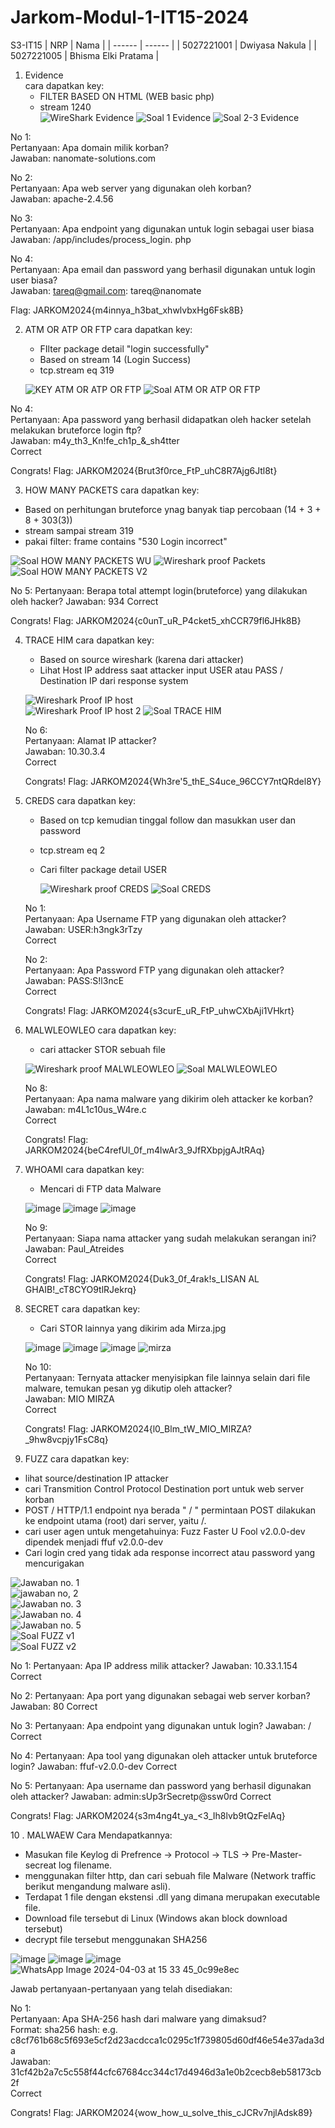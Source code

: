 # Jarkom-Modul-1-IT15-2024

S3-IT15
| NRP | Nama |
| ------ | ------ |
| 5027221001 | Dwiyasa Nakula |
| 5027221005 | Bhisma Elki Pratama |

1. Evidence <br>
   cara dapatkan key: <br>
   - FILTER BASED ON HTML (WEB basic php) <br>
   - stream 1240 <br>
   ![WireShark Evidence](https://github.com/Dwiyasa-Nakula/Jarkom-Modul-1-IT15-2024/assets/115543100/29ac8c98-e413-442a-96ed-3ee2ddb6fc07)
   ![Soal 1 Evidence](https://github.com/Dwiyasa-Nakula/Jarkom-Modul-1-IT15-2024/assets/115543100/8bf93d28-ad3f-4c2a-8c4f-b52984878fe4)
   ![Soal 2-3 Evidence](https://github.com/Dwiyasa-Nakula/Jarkom-Modul-1-IT15-2024/assets/115543100/94c48a96-2fe7-4fd5-a0b3-a0afc20b09b9)

  No 1: <br>
  Pertanyaan: Apa domain milik korban? <br>
  Jawaban: nanomate-solutions.com <br>

  No 2: <br>
  Pertanyaan: Apa web server yang digunakan oleh korban? <br>
  Jawaban: apache-2.4.56 <br>

  No 3: <br>
  Pertanyaan: Apa endpoint yang digunakan untuk login sebagai user biasa <br>
  Jawaban: /app/includes/process_login. php <br>

  No 4: <br>
  Pertanyaan: Apa email dan password yang berhasil digunakan untuk login user biasa? <br>
  Jawaban: tareq@gmail.com: tareq@nanomate <br>

  Flag: JARKOM2024{m4innya_h3bat_xhwlvbxHg6Fsk8B}

2. ATM OR ATP OR FTP
    cara dapatkan key: <br>
    - FIlter package detail "login successfully" <br>
    - Based on stream 14 (Login Success) <br>
    - tcp.stream eq 319 <br>

   ![KEY ATM OR ATP OR FTP](https://github.com/Dwiyasa-Nakula/Jarkom-Modul-1-IT15-2024/assets/115543100/e68f794b-efd2-4ae1-b5c8-0b73c70e271e)
   ![Soal ATM OR ATP OR FTP](https://github.com/Dwiyasa-Nakula/Jarkom-Modul-1-IT15-2024/assets/115543100/aafdf8ab-ed06-4e51-9374-503a98c20bf6)

  No 4: <br>
  Pertanyaan: Apa password yang berhasil didapatkan oleh hacker setelah melakukan bruteforce login ftp? <br>
  Jawaban: m4y_th3_Kn!fe_ch1p_&_sh4tter <br>
  Correct <br>

  Congrats! Flag: JARKOM2024{Brut3f0rce_FtP_uhC8R7Ajg6Jtl8t}
  
3. HOW MANY PACKETS
  cara dapatkan key: <br>
  - Based on perhitungan bruteforce ynag banyak tiap percobaan (14 + 3 + 8 + 303(3)) <br>
  - stream sampai stream 319 <br>
  - pakai filter: frame contains "530 Login incorrect"


  ![Soal HOW MANY PACKETS WU](https://github.com/Dwiyasa-Nakula/Jarkom-Modul-1-IT15-2024/assets/115543100/14308163-f6b3-426e-b972-bd0d06accb56)
  ![Wireshark proof Packets](https://github.com/Dwiyasa-Nakula/Jarkom-Modul-1-IT15-2024/assets/115543100/81998df0-3db9-4e6e-b4ef-e1f4366549e9)
  ![Soal HOW MANY PACKETS V2](https://github.com/Dwiyasa-Nakula/Jarkom-Modul-1-IT15-2024/assets/115543100/ae1daa95-c60e-4c49-8df2-68a85bae9169)

  No 5:
  Pertanyaan: Berapa total attempt login(bruteforce) yang dilakukan oleh hacker?
  Jawaban: 934
  Correct

  Congrats! Flag: JARKOM2024{c0unT_uR_P4cket5_xhCCR79fl6JHk8B}

4. TRACE HIM
   cara dapatkan key: <br>
   - Based on source wireshark (karena dari attacker)
   - Lihat Host IP address saat attacker input USER atau PASS / Destination IP dari response system 
     
   ![Wireshark Proof IP host](https://github.com/Dwiyasa-Nakula/Jarkom-Modul-1-IT15-2024/assets/115543100/36e8ccc4-f046-4233-b14c-3adae9c4c7b4) <br>
   ![Wireshark Proof IP host 2](https://github.com/Dwiyasa-Nakula/Jarkom-Modul-1-IT15-2024/assets/115543100/0c6b4547-be9e-4160-9b01-3d43bc2d9ef5)
   ![Soal TRACE HIM](https://github.com/Dwiyasa-Nakula/Jarkom-Modul-1-IT15-2024/assets/115543100/ce29942b-7682-43f6-b4f6-4eb3167e6385)

   No 6: <br>
   Pertanyaan: Alamat IP attacker? <br>
   Jawaban: 10.30.3.4 <br>
   Correct <br>

   Congrats! Flag: JARKOM2024{Wh3re'5_thE_S4uce_96CCY7ntQRdel8Y}

5. CREDS
   cara dapatkan key: <br>
   - Based on tcp kemudian tinggal follow dan masukkan user dan password
   - tcp.stream eq 2
   - Cari filter package detail USER

     ![Wireshark proof CREDS](https://github.com/Dwiyasa-Nakula/Jarkom-Modul-1-IT15-2024/assets/115543100/437136a7-8f70-430a-bd97-876c6ec31b4d)
     ![Soal CREDS](https://github.com/Dwiyasa-Nakula/Jarkom-Modul-1-IT15-2024/assets/115543100/f6dbde28-f5d3-463a-9948-97b81db8b0e4)

   No 1: <br>
   Pertanyaan: Apa Username FTP yang digunakan oleh attacker? <br>
   Jawaban: USER:h3ngk3rTzy <br>
   Correct <br>

   No 2: <br>
   Pertanyaan: Apa Password FTP yang digunakan oleh attacker? <br>
   Jawaban: PASS:S!l3ncE <br>
   Correct <br>

   Congrats! Flag: JARKOM2024{s3curE_uR_FtP_uhwCXbAji1VHkrt} <br>

6. MALWLEOWLEO
   cara dapatkan key: <br>
   - cari attacker STOR sebuah file
  
   ![Wireshark proof MALWLEOWLEO](https://github.com/Dwiyasa-Nakula/Jarkom-Modul-1-IT15-2024/assets/115543100/3a030a3e-7b64-49ec-8e3b-1d2c9ebe8eb4)
   ![Soal MALWLEOWLEO](https://github.com/Dwiyasa-Nakula/Jarkom-Modul-1-IT15-2024/assets/115543100/4b2bfd4c-26d0-4c19-acd7-3eda393ffc8b)

   No 8: <br>
   Pertanyaan: Apa nama malware yang dikirim oleh attacker ke korban? <br>
   Jawaban: m4L1c10us_W4re.c <br>
   Correct <br>

   Congrats! Flag: JARKOM2024{beC4refUl_0f_m4lwAr3_9JfRXbpjgAJtRAq}

7. WHOAMI
   cara dapatkan key: <br>
   - Mencari di FTP data Malware
   
   ![image](https://github.com/Dwiyasa-Nakula/Jarkom-Modul-1-IT15-2024/assets/115543100/05e551fd-3415-4565-ae7c-24ee56cfc00c)
   ![image](https://github.com/Dwiyasa-Nakula/Jarkom-Modul-1-IT15-2024/assets/115543100/d6e477ec-d7c6-4b11-a801-ef9ba475dfe5)
   ![image](https://github.com/Dwiyasa-Nakula/Jarkom-Modul-1-IT15-2024/assets/115543100/037039ae-81b7-4499-83c2-7bab8053c057)

   No 9: <br>
   Pertanyaan: Siapa nama attacker yang sudah melakukan serangan ini? <br>
   Jawaban: Paul_Atreides <br>
   Correct <br>

   Congrats! Flag: JARKOM2024{Duk3_0f_4rak!s_LISAN AL GHAIB!_cT8CYO9tlRJekrq}

8. SECRET
   cara dapatkan key: <br>
   - Cari STOR lainnya yang dikirim ada Mirza.jpg

   ![image](https://github.com/Dwiyasa-Nakula/Jarkom-Modul-1-IT15-2024/assets/115543100/345cfb42-d985-4825-93c3-e9f39ab00c58)
   ![image](https://github.com/Dwiyasa-Nakula/Jarkom-Modul-1-IT15-2024/assets/115543100/b452164a-1651-4e0a-96d4-e65aed6be0dd)
   ![image](https://github.com/Dwiyasa-Nakula/Jarkom-Modul-1-IT15-2024/assets/115543100/a743a160-0ad9-48b7-bf42-73aa0664a2fb)
   ![mirza](https://github.com/Dwiyasa-Nakula/Jarkom-Modul-1-IT15-2024/assets/104546173/c2dc6317-b2be-4026-9857-bb9c2d70dfa8)
   

   No 10: <br>
   Pertanyaan: Ternyata attacker menyisipkan file lainnya selain dari file malware, temukan pesan yg dikutip oleh attacker? <br>
   Jawaban: MIO MIRZA <br>
   Correct <br>

   Congrats! Flag: JARKOM2024{l0_Blm_tW_MIO_MIRZA?_9hw8vcpjy1FsC8q} <br>

10. FUZZ
   cara dapatkan key: <br>
   - lihat source/destination IP attacker
   - cari Transmition Control Protocol Destination port untuk web server korban
   - POST / HTTP/1.1 endpoint nya berada " / " permintaan POST dilakukan ke endpoint utama (root) dari server, yaitu /.
   - cari user agen untuk mengetahuinya: Fuzz Faster U Fool v2.0.0-dev dipendek menjadi ffuf v2.0.0-dev
   - Cari login cred yang tidak ada response incorrect atau password yang mencurigakan

   ![Jawaban no. 1](https://github.com/Dwiyasa-Nakula/Jarkom-Modul-1-IT15-2024/assets/115543100/b52edc3c-0dbb-4d80-9718-2f24680b4205) <br> 
   ![jawaban no, 2](https://github.com/Dwiyasa-Nakula/Jarkom-Modul-1-IT15-2024/assets/115543100/7a823761-7c3a-4684-9c42-f3b1a0e4baaf) <br>
   ![Jawaban no. 3](https://github.com/Dwiyasa-Nakula/Jarkom-Modul-1-IT15-2024/assets/115543100/aeb747e9-f266-45a6-b003-4465c6981edb) <br>
   ![Jawaban no. 4](https://github.com/Dwiyasa-Nakula/Jarkom-Modul-1-IT15-2024/assets/115543100/3ff679f5-65c8-4363-bbc7-f3b87b682131) <br>
   ![Jawaban no. 5](https://github.com/Dwiyasa-Nakula/Jarkom-Modul-1-IT15-2024/assets/115543100/82fdf5d7-8aed-4dbd-a692-75d12e643c20) <br>
   ![Soal FUZZ v1](https://github.com/Dwiyasa-Nakula/Jarkom-Modul-1-IT15-2024/assets/115543100/e56a7a2d-c678-4f84-ad6c-ba935b9863da) <br>
   ![Soal FUZZ v2](https://github.com/Dwiyasa-Nakula/Jarkom-Modul-1-IT15-2024/assets/115543100/8b1321e7-a821-4306-8cb0-9475f0050959) <br>

   No 1:
   Pertanyaan: Apa IP address milik attacker?
   Jawaban: 10.33.1.154
   Correct

   No 2:
   Pertanyaan: Apa port yang digunakan sebagai web server korban?
   Jawaban: 80
   Correct

   No 3:
   Pertanyaan: Apa endpoint yang digunakan untuk login?
   Jawaban: /
   Correct

   No 4:
   Pertanyaan: Apa tool yang digunakan oleh attacker untuk bruteforce login?
   Jawaban: ffuf-v2.0.0-dev
   Correct

   No 5:
   Pertanyaan: Apa username dan password yang berhasil digunakan oleh attacker?
   Jawaban: admin:sUp3rSecretp@ssw0rd
   Correct

   Congrats! Flag: JARKOM2024{s3m4ng4t_ya_<3_Ih8lvb9tQzFelAq}

10 . MALWAEW
   Cara Mendapatkannya:
   - Masukan file Keylog di Prefrence -> Protocol -> TLS -> Pre-Master-secreat log filename.
   - menggunakan filter http, dan cari sebuah file Malware (Network traffic berikut mengandung malware asli).
   - Terdapat 1 file dengan ekstensi .dll yang dimana merupakan executable file.
   - Download file tersebut di Linux (Windows akan block download tersebut)
   - decrypt file tersebut menggunakan SHA256

   ![image](https://github.com/Dwiyasa-Nakula/Jarkom-Modul-1-IT15-2024/assets/115543100/365af030-ac54-42fd-859e-289e5069166e)
   ![image](https://github.com/Dwiyasa-Nakula/Jarkom-Modul-1-IT15-2024/assets/115543100/7043c893-ccf2-49d3-9c3a-7301facaab45)
   ![image](https://github.com/Dwiyasa-Nakula/Jarkom-Modul-1-IT15-2024/assets/115543100/47eb7034-c96c-4259-bbaf-53a74214f80d)
   ![WhatsApp Image 2024-04-03 at 15 33 45_0c99e8ec](https://github.com/Dwiyasa-Nakula/Jarkom-Modul-1-IT15-2024/assets/115543100/c398d798-5d4d-4594-bb7c-39341f514861)

   Jawab pertanyaan-pertanyaan yang telah disediakan:

   No 1: <br>
   Pertanyaan: Apa SHA-256 hash dari malware yang dimaksud? <br>
   Format: sha256 hash: e.g. c8cf761b68c5f693e5cf2d23acdcca1c0295c1f739805d60df46e54e37ada3da <br>
   Jawaban: 31cf42b2a7c5c558f44cfc67684cc344c17d4946d3a1e0b2cecb8eb58173cb2f <br>
   Correct <br>

   Congrats! Flag: JARKOM2024{wow_how_u_solve_this_cJCRv7njlAdsk89} <br>

   

